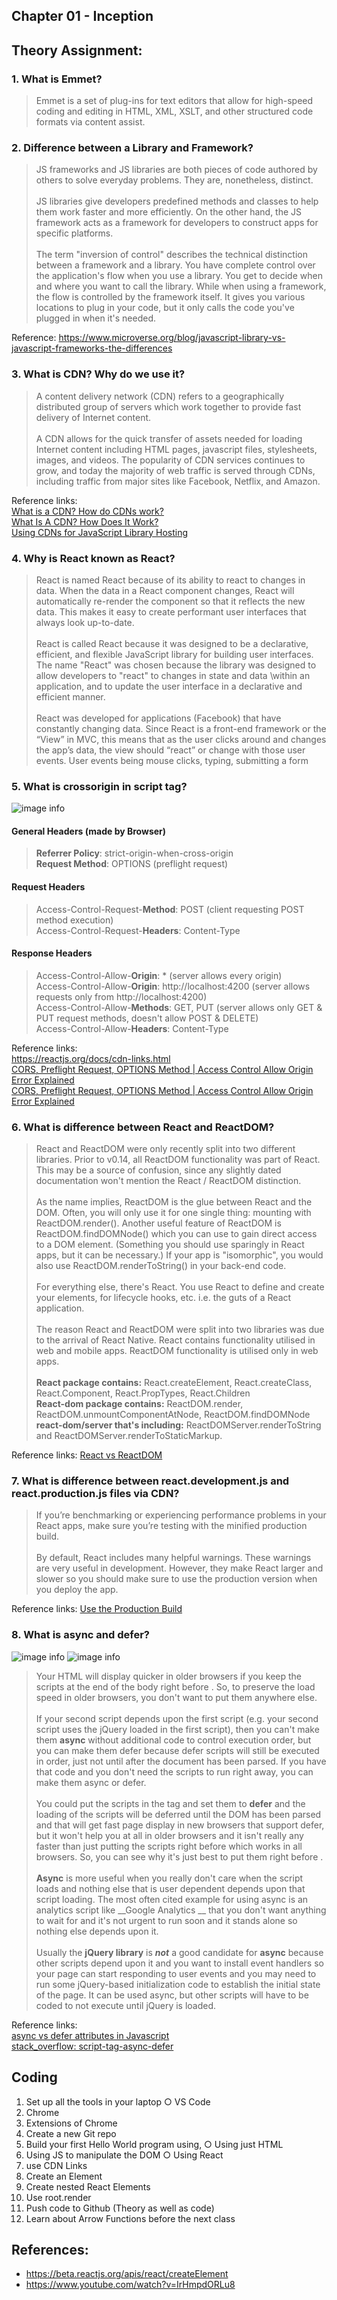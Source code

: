 ## Chapter 01 - Inception

## Theory Assignment:

### 1. What is Emmet?

> Emmet is a set of plug-ins for text editors that allow for high-speed coding and editing in HTML, XML, XSLT, and other
> structured code formats via content assist.

### 2. Difference between a Library and Framework?

> JS frameworks and JS libraries are both pieces of code authored by others to solve everyday problems. They are,
> nonetheless, distinct.<br/><br/>
> JS libraries give developers predefined methods and classes to help them work faster and more efficiently. On the
> other hand, the JS framework acts as a framework for developers to construct apps for specific platforms.<br/><br/>
> The term "inversion of control" describes the technical distinction between a framework and a library. You have
> complete control over the application's flow when you use a library. You get to decide when and where you want to call
> the library. While when using a framework, the flow is controlled by the framework itself. It gives you various
> locations to plug in your code, but it only calls the code you've plugged in when it's needed.

Reference: https://www.microverse.org/blog/javascript-library-vs-javascript-frameworks-the-differences

### 3. What is CDN? Why do we use it?

> A content delivery network (CDN) refers to a geographically distributed group of servers which work together to
> provide fast delivery of Internet content.<br/><br/>
> A CDN allows for the quick transfer of assets needed for loading Internet content including HTML pages, javascript
> files, stylesheets, images, and videos. The popularity of CDN services continues to grow, and today the majority of
> web traffic is served through CDNs, including traffic from major sites like Facebook, Netflix, and Amazon.

Reference links:<br/>
[What is a CDN? How do CDNs work?](https://www.cloudflare.com/en-in/learning/cdn/what-is-a-cdn/)<br/>
[What Is A CDN? How Does It Work?](https://youtu.be/RI9np1LWzqw)<br/>
[Using CDNs for JavaScript Library Hosting](https://youtu.be/CD68mF9WCGQ)

### 4. Why is React known as React?

> React is named React because of its ability to react to changes in data. When the data in a React component changes,
> React will automatically re-render the component so that it reflects the new data. This makes it easy to create
> performant user interfaces that always look up-to-date.<br/><br/>
> React is called React because it was designed to be a declarative, efficient, and flexible JavaScript library for
> building user interfaces.
> The name "React" was chosen because the library was designed to allow developers to "react" to changes in state and
> data \within an application, and to update the user interface in a declarative and efficient manner.<br/><br/>
> React was developed for applications (Facebook) that have constantly changing data. Since React is a front-end
> framework or the “View” in MVC, this means that as the user clicks around and changes the app’s data, the view should
> “react” or change with those user events. User events being mouse clicks, typing, submitting a form

### 5. What is crossorigin in script tag?

![image info](../../assets/images/chapter_01_inception/img_5.png)

#### General Headers (made by Browser)

> __Referrer Policy__: strict-origin-when-cross-origin <br>
> __Request Method__: OPTIONS (preflight request)<br>

#### Request Headers

> Access-Control-Request-__Method__: POST (client requesting POST method execution) <br>
> Access-Control-Request-__Headers__: Content-Type <br>

#### Response Headers

> Access-Control-Allow-__Origin__: *   (server allows every origin) <br>
> Access-Control-Allow-__Origin__: http://localhost:4200 (server allows requests only from http://localhost:4200) <br>
> Access-Control-Allow-__Methods__: GET, PUT (server allows only GET & PUT request methods, doesn't allow POST &
> DELETE) <br>
> Access-Control-Allow-__Headers__: Content-Type <br>

Reference links: <br/>
https://reactjs.org/docs/cdn-links.html <br/>
[CORS, Preflight Request, OPTIONS Method | Access Control Allow Origin Error Explained](https://youtu.be/PNtFSVU-YTI)<br>
[CORS, Preflight Request, OPTIONS Method | Access Control Allow Origin Error Explained](https://www.youtube.com/watch?v=tcLW5d0KAYE&ab_channel=AkshaySaini)

### 6. What is difference between React and ReactDOM?

> React and ReactDOM were only recently split into two different libraries. Prior to v0.14, all ReactDOM functionality
> was part of React. This may be a source of confusion, since any slightly dated documentation won't mention the React /
> ReactDOM distinction.<br/><br/>
> As the name implies, ReactDOM is the glue between React and the DOM. Often, you will only use it for one single thing:
> mounting with ReactDOM.render(). Another useful feature of ReactDOM is ReactDOM.findDOMNode() which you can use to
> gain
> direct access to a DOM element. (Something you should use sparingly in React apps, but it can be necessary.) If your
> app
> is "isomorphic", you would also use ReactDOM.renderToString() in your back-end code.<br><br/>
> For everything else, there's React. You use React to define and create your elements, for lifecycle hooks, etc. i.e.
> the guts of a React application.<br><br/>
> The reason React and ReactDOM were split into two libraries was due to the arrival of React Native. React contains
> functionality utilised in web and mobile apps. ReactDOM functionality is utilised only in web apps.<br/><br/>
> __React package contains:__ React.createElement, React.createClass, React.Component, React.PropTypes,
> React.Children <br/>
> __React-dom package contains:__ ReactDOM.render, ReactDOM.unmountComponentAtNode, ReactDOM.findDOMNode <br/>
> __react-dom/server that's including:__ ReactDOMServer.renderToString and ReactDOMServer.renderToStaticMarkup.

Reference links: [React vs ReactDOM](https://stackoverflow.com/questions/34114350/react-vs-reactdom)

### 7. What is difference between react.development.js and react.production.js files via CDN?

> If you’re benchmarking or experiencing performance problems in your React apps, make sure you’re testing with the
> minified production build. <br/><br/>
> By default, React includes many helpful warnings. These warnings are very useful in development. However, they make
> React larger and slower so you should make sure to use the production version when you deploy the app.

Reference links: [Use the Production Build](https://reactjs.org/docs/optimizing-performance.html)

### 8. What is async and defer?

![image info](../../assets/images/chapter_01_inception/img_6.png)
![image info](../../assets/images/chapter_01_inception/img_7.png)

> Your HTML will display quicker in older browsers if you keep the scripts at the end of the body right before </body>.
> So, to preserve the load speed in older browsers, you don't want to put them anywhere else.
<br/><br/>
> If your second script depends upon the first script (e.g. your second script uses the jQuery loaded in the first
> script), then you can't make them __async__ without additional code to control execution order, but you can make them
> defer
> because defer scripts will still be executed in order, just not until after the document has been parsed. If you have
> that code and you don't need the scripts to run right away, you can make them async or defer.
<br/><br/>
> You could put the scripts in the <head> tag and set them to __defer__ and the loading of the scripts will be deferred
> until the DOM has been parsed and that will get fast page display in new browsers that support defer, but it won't
> help
> you at all in older browsers and it isn't really any faster than just putting the scripts right before </body> which
> works in all browsers. So, you can see why it's just best to put them right before </body>.
<br/><br/>
> __Async__ is more useful when you really don't care when the script loads and nothing else that is user dependent
> depends
> upon that script loading. The most often cited example for using async is an analytics script like __Google Analytics
__
> that
> you don't want anything to wait for and it's not urgent to run soon and it stands alone so nothing else depends upon
> it.
<br/><br/>
> Usually the __jQuery library__ is ___not___ a good candidate for __async__ because other scripts depend upon it and
> you want to
> install event handlers so your page can start responding to user events and you may need to run some jQuery-based
> initialization code to establish the initial state of the page. It can be used async, but other scripts will have to
> be
> coded to not execute until jQuery is loaded.

Reference links: <br/>
[async vs defer attributes in Javascript](https://youtu.be/IrHmpdORLu8) <br>
[stack_overflow: script-tag-async-defer](https://stackoverflow.com/questions/10808109/script-tag-async-defer)

## Coding

1. Set up all the tools in your laptop ○ VS Code
2. Chrome
3. Extensions of Chrome
4. Create a new Git repo
5. Build your first Hello World program using, ○ Using just HTML
6. Using JS to manipulate the DOM ○ Using React
7. use CDN Links
8. Create an Element
9. Create nested React Elements
10. Use root.render
11. Push code to Github (Theory as well as code)
12. Learn about Arrow Functions before the next class

## References:

- https://beta.reactjs.org/apis/react/createElement
- https://www.youtube.com/watch?v=IrHmpdORLu8
